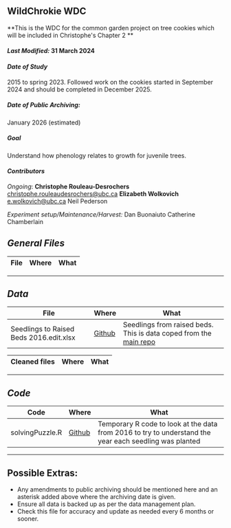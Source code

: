 ## WildChrokie WDC
**This is the WDC for the common garden project on tree cookies which will be included in Christophe's Chapter 2 **
#### *Last Modified:*  31 March 2024

#### *Date of Study*
2015 to spring 2023. Followed work on the cookies started in September 2024 and should be completed in December 2025.
##### *Date of Public Archiving:*
January 2026 (estimated)
##### *Goal*
Understand how phenology relates to growth for juvenile trees. 

#### *Contributors*
_Ongoing_:
**Christophe Rouleau-Desrochers**
christophe.rouleaudesrochers@ubc.ca
**Elizabeth Wolkovich**
e.wolkovich@ubc.ca
Neil Pederson

_Experiment setup/Maintenance/Harvest:_
Dan Buonaiuto
Catherine Chamberlain

## *General Files*
| **File** | **Where** | **What** |
|----------|----------|----------|

---

## *Data*

| **File** | **Where** | **What** |
|----------|----------|----------|
|Seedlings to Raised Beds 2016.edit.xlsx|[Github](https://github.com/christophe-rd/wildchrokie/tree/80723c579587bdffa4b121bf8a92cfe96acc7340/data/CopiedFromMainRepo)|Seedlings from raised beds. This is data coped from the [main repo](https://github.com/lizzieinvancouver/wildhellgarden.git)

| Cleaned files | Where | What |
|---------------|-------|------|

---

## *Code*

| Code | Where | What |
|------|-------|------|
|solvingPuzzle.R|[Github](https://github.com/christophe-rd/wildchrokie/tree/80723c579587bdffa4b121bf8a92cfe96acc7340/analyses/rcode)|Temporary R code to look at the data from 2016 to try to understand the year each seedling was planted|
---

## Possible Extras:

- Any amendments to public archiving should be mentioned here and an asterisk added above where the archiving date is given.
- Ensure all data is backed up as per the data management plan.
- Check this file for accuracy and update as needed every 6 months or sooner.


